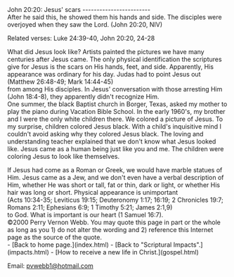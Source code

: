  <head> <title>(PVW) John 20:20: Jesus'scars</title> <meta content="IE=9" http-equiv="X-UA-Compatible"></meta> <link href="css/page_style.css" rel="stylesheet" type="text/css"></link> </head><body><div class="page_style"> John 20:20: Jesus' scars
------------------------

<div class="p">After he said this, he showed them his hands and side. The disciples were overjoyed when they saw the Lord. (John 20:20, NIV)

 Related verses: Luke 24:39-40, John 20:20, 24-28</div><div class="p">What did Jesus look like? Artists painted the pictures we have many centuries after Jesus came. The only physical identification the scriptures give for Jesus is the scars on His hands, feet, and side. Apparently, His appearance was ordinary for his day. Judas had to point Jesus out<div class="footnote">(Matthew 26:48-49; Mark 14:44-45)</div> from among His disciples. In Jesus' conversation with those arresting Him (John 18:4-8), they apparently didn't recognize Him. </div>One summer, the black Baptist church in Borger, Texas, asked my mother to play the piano during Vacation Bible School. In the early 1960's, my brother and I were the only white children there. We colored a picture of Jesus. To my surprise, children colored Jesus black. With a child's inquisitive mind I couldn't avoid asking why they colored Jesus black. The loving and understanding teacher explained that we don't know what Jesus looked like. Jesus came as a human being just like you and me. The children were coloring Jesus to look like themselves.

<div class="p">If Jesus had come as a Roman or Greek, we would have marble statues of Him. Jesus came as a Jew, and we don't even have a verbal description of Him, whether He was short or tall, fat or thin, dark or light, or whether His hair was long or short. Physical appearance is unimportant<div class="footnote">(Acts 10:34-35; Leviticus 19:15; Deuteronomy 1:17; 16:19; 2 Chronicles 19:7; Romans 2:11; Ephesians 6:9; 1 Timothy 5:21; James 2:1,9)</div> to God. What is important is our heart (1 Samuel 16:7).</div><div class="p" id="footnotes"></div><script src="js/footnotes.js" type="text/javascript"></script><div class="copy">©2000 Perry Vernon Webb. You may quote this page in part or the whole as long as you
 1) do not alter the wording and
 2) reference this Internet page as the source of the quote.</div> </div>- [Back to home page.](index.html)
- [Back to "Scriptural Impacts".](impacts.html)
- [How to receive a new life in Christ.](gospel.html)

Email: [pvwebb1@hotmail.com](mailto:pvwebb1@hotmail.com)

